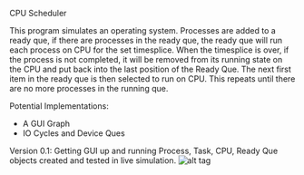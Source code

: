 CPU Scheduler

This program simulates an operating system. Processes are added to a ready que, if there are processes in the ready que, the ready que will run each process on CPU for the set timesplice. When the timesplice is over, if the process is not completed, it will be removed from its running state on the CPU and put back into the last position of the Ready Que. The next first item in the ready que is then selected to run on CPU. This repeats until there are no more processes in the running que.

Potential Implementations:
- A GUI Graph
- IO Cycles and Device Ques

Version 0.1: Getting GUI up and running
             Process, Task, CPU, Ready Que objects created and
             tested in live simulation.
![alt tag](http://jeninja.net/img/blog/image880.png)
